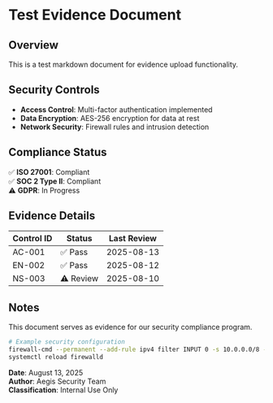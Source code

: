 # Test Evidence Document

## Overview

This is a test markdown document for evidence upload functionality.

## Security Controls

- **Access Control**: Multi-factor authentication implemented
- **Data Encryption**: AES-256 encryption for data at rest
- **Network Security**: Firewall rules and intrusion detection

## Compliance Status

✅ **ISO 27001**: Compliant  
✅ **SOC 2 Type II**: Compliant  
⚠️ **GDPR**: In Progress  

## Evidence Details

| Control ID | Status | Last Review |
|------------|--------|-------------|
| AC-001     | ✅ Pass | 2025-08-13  |
| EN-002     | ✅ Pass | 2025-08-12  |
| NS-003     | ⚠️ Review | 2025-08-10  |

## Notes

This document serves as evidence for our security compliance program.

```bash
# Example security configuration
firewall-cmd --permanent --add-rule ipv4 filter INPUT 0 -s 10.0.0.0/8 -j ACCEPT
systemctl reload firewalld
```

**Date**: August 13, 2025  
**Author**: Aegis Security Team  
**Classification**: Internal Use Only